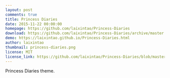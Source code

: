 ```yaml
---
layout: post
comments: true
title: Princess Diaries
date: 2015-11-22 00:00:00
homepage: https://github.com/laixintao/Princess-Diaries
download: https://github.com/laixintao/Princess-Diaries/archive/master.zip
demo: https://laixintao.github.io/Princess-Diaries.html 
author: laixintao
thumbnail: princess-diaries.png
license: MIT
license_link: https://github.com/laixintao/Princess-Diaries/blob/master/LICENSE
---
```


Princess Diaries theme.
